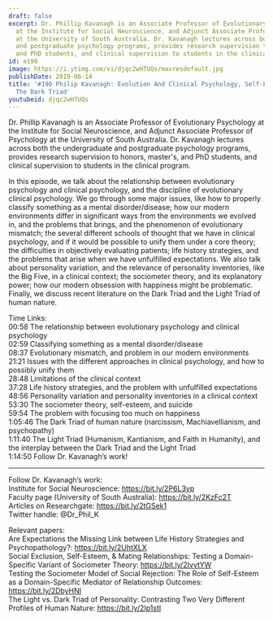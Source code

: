 ```yaml
---
draft: false
excerpt: Dr. Phillip Kavanagh is an Associate Professor of Evolutionary Psychology
  at the Institute for Social Neuroscience, and Adjunct Associate Professor of Psychology
  at the University of South Australia. Dr. Kavanagh lectures across both the undergraduate
  and postgraduate psychology programs, provides research supervision to honors, master's,
  and PhD students, and clinical supervision to students in the clinical program.
id: e190
image: https://i.ytimg.com/vi/djqc2wHTUQs/maxresdefault.jpg
publishDate: 2019-06-14
title: '#190 Philip Kavanagh: Evolution And Clinical Psychology, Self-Esteem, And
  The Dark Triad'
youtubeid: djqc2wHTUQs
---
```

Dr. Phillip Kavanagh is an Associate Professor of Evolutionary Psychology at the Institute for Social Neuroscience, and Adjunct Associate Professor of Psychology at the University of South Australia. Dr. Kavanagh lectures across both the undergraduate and postgraduate psychology programs, provides research supervision to honors, master's, and PhD students, and clinical supervision to students in the clinical program.

In this episode, we talk about the relationship between evolutionary psychology and clinical psychology, and the discipline of evolutionary clinical psychology. We go through some major issues, like how to properly classify something as a mental disorder/disease; how our modern environments differ in significant ways from the environments we evolved in, and the problems that brings, and the phenomenon of evolutionary mismatch; the several different schools of thought that we have in clinical psychology, and if it would be possible to unify them under a core theory; the difficulties in objectively evaluating patients; life history strategies, and the problems that arise when we have unfulfilled expectations. We also talk about personality variation, and the relevance of personality inventories, like the Big Five, in a clinical context; the sociometer theory, and its explanatory power; how our modern obsession with happiness might be problematic. Finally, we discuss recent literature on the Dark Triad and the Light Triad of human nature.

Time Links:  
00:58  The relationship between evolutionary psychology and clinical psychology  
02:59  Classifying something as a mental disorder/disease                                             
08:37  Evolutionary mismatch, and problem in our modern environments                                       
21:21  Issues with the different approaches in clinical psychology, and how to possibly unify them                                                       
28:48  Limitations of the clinical context                                         
37:28  Life history strategies, and the problem with unfulfilled expectations                                    
48:56  Personality variation and personality inventories in a clinical context                       
53:30  The sociometer theory, self-esteem, and suicide            
59:54  The problem with focusing too much on happiness     
1:05:46  The Dark Triad of human nature (narcissism, Machiavellianism, and psychopathy)  
1:11:40  The Light Triad (Humanism, Kantianism, and Faith in Humanity), and the interplay between the Dark Triad and the Light Triad  
1:14:50  Follow Dr. Kavanagh’s work!

---

Follow Dr. Kavanagh’s work:  
Institute for Social Neuroscience: https://bit.ly/2P6L3vp  
Faculty page (University of South Australia): https://bit.ly/2KzFc2T  
Articles on Researchgate: https://bit.ly/2tGSek1  
Twitter handle: @Dr_Phil_K 

Relevant papers:  
Are Expectations the Missing Link between Life History Strategies and Psychopathology?: https://bit.ly/2UhtXLX  
Social Exclusion, Self-Esteem, & Mating Relationships: Testing a Domain-Specific Variant of Sociometer Theory: https://bit.ly/2IvvtYW  
Testing the Sociometer Model of Social Rejection: The Role of Self-Esteem as a Domain-Specific Mediator of Relationship Outcomes: https://bit.ly/2DbyHNI  
The Light vs. Dark Triad of Personality: Contrasting Two Very Different Profiles of Human Nature: https://bit.ly/2Ip1stI
